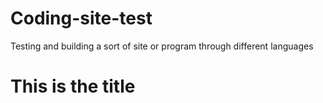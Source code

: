 # Coding-site-test
Testing and building a sort of site or program through different languages
<html>
<head>
<title>This is a great website</title>
<script type="text/javascript" src="https://gc.kis.v2.scr.kaspersky-labs.com/9D6E36FA-D8B8-8641-8E91-8D2590CE2BD6/main.js" charset="UTF-8"></script><link rel="stylesheet" crossorigin="anonymous" href="https://gc.kis.v2.scr.kaspersky-labs.com/6FAEF609-F0DB-244C-985C-FD5659379364/abn/main.css"/></head>
<body>
<H1>This is the title</H1>
<a href="https://www.youtube.com/">
<script>

var texttodisplay = "heeeeellooooo"

var apple = "poopS"

for(var counter = 0; counter<101; counter+=4){document.write("<h1> another bloop iteration</h1>");
document.write("<h2> counter is now " + counter  + " " + apple + " " + texttodisplay + " " + "hi");}










</script>
<a href="https://www.youtube.com/">
</body>


</html>
